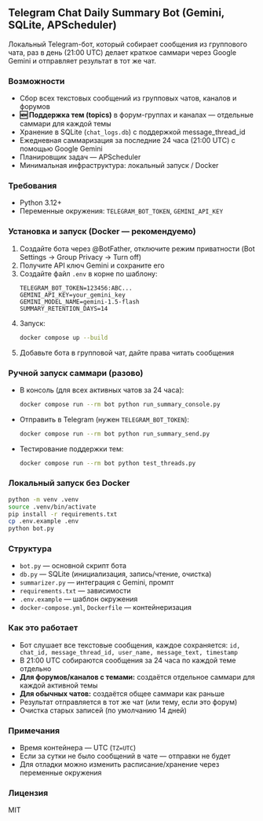 ## Telegram Chat Daily Summary Bot (Gemini, SQLite, APScheduler)

Локальный Telegram-бот, который собирает сообщения из группового чата, раз в день (21:00 UTC) делает краткое саммари через Google Gemini и отправляет результат в тот же чат.

### Возможности
- Сбор всех текстовых сообщений из групповых чатов, каналов и форумов
- **🆕 Поддержка тем (topics)** в форум-группах и каналах — отдельные саммари для каждой темы
- Хранение в SQLite (`chat_logs.db`) с поддержкой message_thread_id
- Ежедневная саммаризация за последние 24 часа (21:00 UTC) с помощью Google Gemini
- Планировщик задач — APScheduler
- Минимальная инфраструктура: локальный запуск / Docker

### Требования
- Python 3.12+
- Переменные окружения: `TELEGRAM_BOT_TOKEN`, `GEMINI_API_KEY`

### Установка и запуск (Docker — рекомендуемо)
1. Создайте бота через @BotFather, отключите режим приватности (Bot Settings → Group Privacy → Turn off)
2. Получите API ключ Gemini и сохраните его
3. Создайте файл `.env` в корне по шаблону:
   ```env
   TELEGRAM_BOT_TOKEN=123456:ABC...
   GEMINI_API_KEY=your_gemini_key
   GEMINI_MODEL_NAME=gemini-1.5-flash
   SUMMARY_RETENTION_DAYS=14
   ```
4. Запуск:
   ```bash
   docker compose up --build
   ```
5. Добавьте бота в групповой чат, дайте права читать сообщения

### Ручной запуск саммари (разово)
- В консоль (для всех активных чатов за 24 часа):
  ```bash
  docker compose run --rm bot python run_summary_console.py
  ```
- Отправить в Telegram (нужен `TELEGRAM_BOT_TOKEN`):
  ```bash
  docker compose run --rm bot python run_summary_send.py
  ```
- Тестирование поддержки тем:
  ```bash
  docker compose run --rm bot python test_threads.py
  ```

### Локальный запуск без Docker
```bash
python -m venv .venv
source .venv/bin/activate
pip install -r requirements.txt
cp .env.example .env
python bot.py
```

### Структура
- `bot.py` — основной скрипт бота
- `db.py` — SQLite (инициализация, запись/чтение, очистка)
- `summarizer.py` — интеграция с Gemini, промпт
- `requirements.txt` — зависимости
- `.env.example` — шаблон окружения
- `docker-compose.yml`, `Dockerfile` — контейнеризация

### Как это работает
- Бот слушает все текстовые сообщения, каждое сохраняется: `id, chat_id, message_thread_id, user_name, message_text, timestamp`
- В 21:00 UTC собираются сообщения за 24 часа по каждой теме отдельно
- **Для форумов/каналов с темами:** создаётся отдельное саммари для каждой активной темы
- **Для обычных чатов:** создаётся общее саммари как раньше
- Результат отправляется в тот же чат (или тему, если это форум)
- Очистка старых записей (по умолчанию 14 дней)

### Примечания
- Время контейнера — UTC (`TZ=UTC`)
- Если за сутки не было сообщений в чате — отправки не будет
- Для отладки можно изменить расписание/хранение через переменные окружения

### Лицензия
MIT
